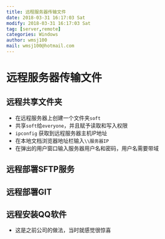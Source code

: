```yaml
---
title: 远程服务器传输文件
date: 2018-03-31 16:17:03 Sat
modify: 2018-03-31 16:17:03 Sat
tag: [server,remote]
categories: Windows
author: wmsj100
mail: wmsj100@hotmail.com
---
```


# 远程服务器传输文件

## 远程共享文件夹
- 在远程服务器上创建一个文件夹`soft`
- 共享`soft`给`everyone`，并且赋予读取和写入权限
- `ipconfig` 获取到远程服务器主机IP地址
- 在本地文档浏览器地址栏输入`\\服务器IP`
- 在弹出的用户窗口输入服务器用户名和密码，用户名需要带域

## 远程部署SFTP服务

## 远程部署GIT

## 远程安装QQ软件
- 这是之前公司的做法，当时就感觉很惊喜
